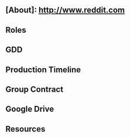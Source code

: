 ## [About]: http://www.reddit.com
## Roles
## GDD
## Production Timeline
## Group Contract
## Google Drive
## Resources



